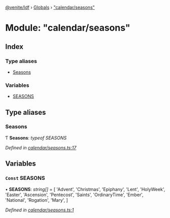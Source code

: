 [@venite/ldf](../README.md) › [Globals](../globals.md) › ["calendar/seasons"](_calendar_seasons_.md)

# Module: "calendar/seasons"

## Index

### Type aliases

* [Seasons](_calendar_seasons_.md#seasons)

### Variables

* [SEASONS](_calendar_seasons_.md#const-seasons)

## Type aliases

###  Seasons

Ƭ **Seasons**: *typeof SEASONS*

*Defined in [calendar/seasons.ts:17](https://github.com/gbj/venite/blob/94a92f56/ldf/src/calendar/seasons.ts#L17)*

## Variables

### `Const` SEASONS

• **SEASONS**: *string[]* = [
  'Advent',
  'Christmas',
  'Epiphany',
  'Lent',
  'HolyWeek',
  'Easter',
  'Ascension',
  'Pentecost',
  'Saints',
  'OrdinaryTime',
  'Ember',
  'National',
  'Rogation',
  'Mary',
]

*Defined in [calendar/seasons.ts:1](https://github.com/gbj/venite/blob/94a92f56/ldf/src/calendar/seasons.ts#L1)*
